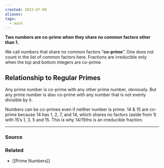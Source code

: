 ```yaml
---
created: 2023-07-08
aliases: 
tags:
  - math
---
```

**Two numbers are co-prime when they share no common factors other than 1.**

We call numbers that share no common factors “**co-prime**”. One does not count in the list of common factors here. Fractions are irreducible only when the top and bottom integers are co-prime. 

## Relationship to Regular Primes

Any prime number is co-prime with any other prime number, obviously. But any prime number is also co-prime with any number that is not evenly divisible by it. 

Numbers can be co-primes even if neither number is prime. 14 & 15 are co-prime because 14 has 1, 2, 7, and 14, which shares no factors (aside from 1) with 15’s 1, 3, 5 and 15. This is why 14/15ths is an irreducible fraction.

---

### Source

### Related
- [[Prime Numbers]]